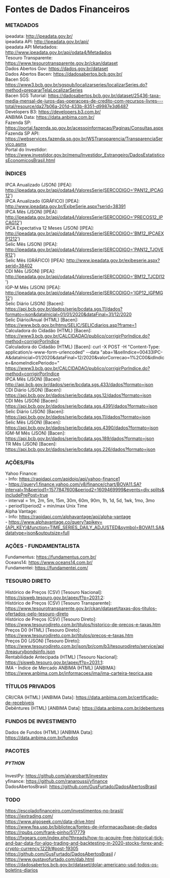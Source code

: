 # Fontes de Dados Financeiros

### METADADOS
ipeadata: http://ipeadata.gov.br/
\
ipeadata API: http://ipeadata.gov.br/api/
\
ipeadata API Metadados: http://www.ipeadata.gov.br/api/odata4/Metadados
\
Tesouro Transparente: https://www.tesourotransparente.gov.br/ckan/dataset
\
Dados Abertos Gov: https://dados.gov.br/dataset
\
Dados Abertos Bacen: https://dadosabertos.bcb.gov.br/
\
Bacen SGS: https://www3.bcb.gov.br/sgspub/localizarseries/localizarSeries.do?method=prepararTelaLocalizarSeries
\
Bacen SGS Tutorial: https://dadosabertos.bcb.gov.br/dataset/25436-taxa-media-mensal-de-juros-das-operacoes-de-credito-com-recursos-livres---total/resource/da27b06a-201d-433b-8351-d9987e3d6487
\
Developers B3: https://developers.b3.com.br/
\
ANBIMA Data: https://data.anbima.com.br/
\
Fazenda SP: https://portal.fazenda.sp.gov.br/acessoinformacao/Paginas/Consultas.aspx
\
Fazenda SP API: https://webservices.fazenda.sp.gov.br/WSTransparencia/TransparenciaServico.asmx
\
Portal do Investidor: https://www.investidor.gov.br/menu/Investidor_Estrangeiro/DadosEstatisticosEconomicosBrasil.html

### ÍNDICES
IPCA Anualizado (JSON) [IPEA]: http://ipeadata.gov.br/api/odata4/ValoresSerie(SERCODIGO='PAN12_IPCAG12')
\
IPCA Anualizado (GRÁFICO) [IPEA]: http://www.ipeadata.gov.br/ExibeSerie.aspx?serid=38391
\
IPCA Mês (JSON) [IPEA]: http://ipeadata.gov.br/api/odata4/ValoresSerie(SERCODIGO='PRECOS12_IPCAG12')
\
IPCA Expectativa 12 Meses (JSON) [IPEA]: http://ipeadata.gov.br/api/odata4/ValoresSerie(SERCODIGO='BM12_IPCAEXP1212')
\
Selic Mês (JSON) [IPEA]: http://ipeadata.gov.br/api/odata4/ValoresSerie(SERCODIGO='PAN12_TJOVER12')
\
Selic Mês (GRÁFICO) [IPEA]: http://www.ipeadata.gov.br/exibeserie.aspx?serid=38402
\
CDI Mês (JSON) [IPEA]: http://ipeadata.gov.br/api/odata4/ValoresSerie(SERCODIGO='BM12_TJCDI12')
\
IGP-M Mês (JSON) [IPEA]: http://ipeadata.gov.br/api/odata4/ValoresSerie(SERCODIGO='IGP12_IGPMG12')
\
Selic Diário (JSON) [Bacen]: https://api.bcb.gov.br/dados/serie/bcdata.sgs.11/dados?formato=json&dataInicial=01/01/2020&dataFinal=31/12/2020
\
Selic Diário/Anual (HTML) [Bacen]: https://www.bcb.gov.br/htms/SELIC/SELICdiarios.asp?frame=1
\
Calculadora do Cidadão (HTML) [Bacen]: https://www3.bcb.gov.br/CALCIDADAO/publico/corrigirPorIndice.do?method=corrigirPorIndice
\
Calculadora do Cidadão (HTML) [Bacen]: curl -X POST -H "Content-Type: application/x-www-form-urlencoded" --data "aba=1&selIndice=00433IPC-A&dataInicial=01/2020&dataFinal=12/2020&valorCorrecao=1%2C00&idIndice=&nomeIndicePeriodo=" https://www3.bcb.gov.br/CALCIDADAO/publico/corrigirPorIndice.do?method=corrigirPorIndice
\
IPCA Mês (JSON) [Bacen]: http://api.bcb.gov.br/dados/serie/bcdata.sgs.433/dados?formato=json
\
CDI Diário (JSON) [Bacen]: https://api.bcb.gov.br/dados/serie/bcdata.sgs.12/dados?formato=json
\
CDI Mês (JSON) [Bacen]: https://api.bcb.gov.br/dados/serie/bcdata.sgs.4391/dados?formato=json
\
Selic Diário (JSON) [Bacen]: https://api.bcb.gov.br/dados/serie/bcdata.sgs.11/dados?formato=json
\
Selic Mês (JSON) [Bacen]: https://api.bcb.gov.br/dados/serie/bcdata.sgs.4390/dados?formato=json
\
IGM-M Mês (JSON) [Bacen]: https://api.bcb.gov.br/dados/serie/bcdata.sgs.189/dados?formato=json
\
TR Mês (JSON) [Bacen]: https://api.bcb.gov.br/dados/serie/bcdata.sgs.226/dados?formato=json

### AÇÕES/FIIs
Yahoo Finance:
\
\- Info: https://rapidapi.com/apidojo/api/yahoo-finance1
\
\- https://query1.finance.yahoo.com/v8/finance/chart/BOVA11.SA?interval=1h&period1=1577847600&period2=1609469999&events=div,splits&includePrePost=true
\
\- interval = 1m, 2m, 5m, 15m, 30m, 60m, 90m, 1h, 1d, 5d, 1wk, 1mo, 3mo
\
\- period1/period2 = min/max Unix Time
\
Alpha Vantage:
\
\- Info: https://rapidapi.com/alphavantage/api/alpha-vantage
\
\- https://www.alphavantage.co/query?apikey={API_KEY}&function=TIME_SERIES_DAILY_ADJUSTED&symbol=BOVA11.SA&datatype=json&outputsize=full

### AÇÕES - FUNDAMENTALISTA
Fundamentus: https://fundamentus.com.br/
\
Oceans14: https://www.oceans14.com.br/
\
Fundamentei: https://fundamentei.com/

### TESOURO DIRETO
Histórico de Preços (CSV) [Tesouro Nacional]: https://sisweb.tesouro.gov.br/apex/f?p=2031:2:
\
Histórico de Preços (CSV) [Tesouro Transparente]: https://www.tesourotransparente.gov.br/ckan/dataset/taxas-dos-titulos-ofertados-pelo-tesouro-direto
\
Histórico de Preços (CSV) [Tesouro Direto]: https://www.tesourodireto.com.br/titulos/historico-de-precos-e-taxas.htm
\
Preços D0 (HTML) [Tesouro Direto]: https://www.tesourodireto.com.br/titulos/precos-e-taxas.htm
\
Preços D0 (JSON) [Tesouro Direto]: https://www.tesourodireto.com.br/json/br/com/b3/tesourodireto/service/api/treasurybondsinfo.json
\
Rentabilidade Antecipada (HTML) [Tesouro Nacional]: https://sisweb.tesouro.gov.br/apex/f?p=2031:1:
\
IMA - Índice de Mercado ANBIMA (HTML) [ANBIMA]: https://www.anbima.com.br/informacoes/ima/ima-carteira-teorica.asp

### TÍTULOS PRIVADOS
CRI/CRA (HTML) [ANBIMA Data]: https://data.anbima.com.br/certificado-de-recebiveis
\
Debêntures (HTML) [ANBIMA Data]: https://data.anbima.com.br/debentures

### FUNDOS DE INVESTIMENTO
Dados de Fundos (HTML) [ANBIMA Data]: https://data.anbima.com.br/fundos

### PACOTES

##### PYTHON
InvestPy: https://github.com/alvarobartt/investpy
\
yfinance: https://github.com/ranaroussi/yfinance
\
DadosAbertosBrasil: https://github.com/GusFurtado/DadosAbertosBrasil

### TODO
https://escoladofinanceiro.com/investimentos-no-brasil/
\
https://iextrading.com/
\
https://www.algoseek.com/data-drive.html
\
https://www.fea.usp.br/biblioteca/fontes-de-informacao/base-de-dados
\
https://rpubs.com/frank-pinho/517779
\
https://fxgears.com/index.php?threads/how-to-acquire-free-historical-tick-and-bar-data-for-algo-trading-and-backtesting-in-2020-stocks-forex-and-crypto-currency.1229/#post-19305
\
https://github.com/GusFurtado/DadosAbertosBrasil / https://www.gustavofurtado.com/dab.html
\
https://dadosabertos.bcb.gov.br/dataset/dolar-americano-usd-todos-os-boletins-diarios
